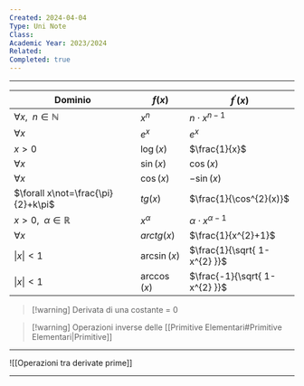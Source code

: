 ```yaml
---
Created: 2024-04-04
Type: Uni Note
Class: 
Academic Year: 2023/2024
Related: 
Completed: true
---
```

---

| Dominio                            | $f(x)$       | $f^{'}(x)$                    |
| ---------------------------------- | ------------ | ----------------------------- |
| $\forall x,\ \ n\in\mathbb{N}$     | $x^{n}$      | $n\cdot x^{n-1}$              |
| $\forall x$                        | $e^{x}$      | $e^{x}$                       |
| $x>0$                              | $\log(x)$    | $\frac{1}{x}$                 |
| $\forall x$                        | $\sin(x)$    | $\cos(x)$                     |
| $\forall x$                        | $\cos(x)$    | $-\sin(x)$                    |
| $\forall x\not=\frac{\pi}{2}+k\pi$ | $tg(x)$      | $\frac{1}{\cos^{2}(x)}$       |
| $x>0, \ \ \alpha \in\mathbb{R}$    | $x^{\alpha}$ | $\alpha \cdot x^{\alpha-1}$   |
| $\forall x$                        | $arctg(x)$   | $\frac{1}{x^{2}+1}$           |
| \|$x$\|$<1$                        | $\arcsin(x)$ | $\frac{1}{\sqrt{ 1-x^{2} }}$  |
| \|$x$\|$<1$                        | $\arccos(x)$ | $\frac{-1}{\sqrt{ 1-x^{2} }}$ |

>[!warning] Derivata di una costante = 0

>[!warning] Operazioni inverse delle [[Primitive Elementari#Primitive Elementari|Primitive]]

---

![[Operazioni tra derivate prime]]

---